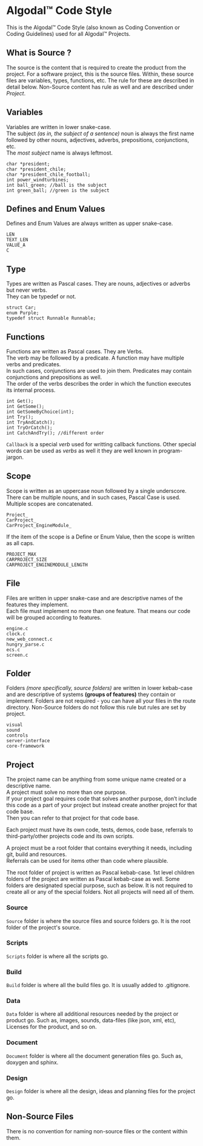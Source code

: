 # Algodal™ Code Style

This is the Algodal™ Code Style (also known as Coding Convention or Coding Guidelines) 
used for all Algodal™ Projects.

## What is Source ?

The source is the content that is required to create the product from the project.  For a software project,
this is the source files.  Within, these source files are variables, types, functions, etc.  The rule for these
are described in detail below.  Non-Source content has rule as well and are described under _Project_.

## Variables

Variables are written in lower snake-case.  
The subject *(as in, the subject of a sentence)* noun is always the first name followed by 
other nouns, adjectives, adverbs, prepositions, conjunctions, etc.  
The *most subject* name is always leftmost.

```
char *president;
char *president_chile;
char *president_chile_football;
int power_windturbines;
int ball_green; //ball is the subject
int green_ball; //green is the subject
```


## Defines and Enum Values

Defines and Enum Values are always written as upper snake-case.

```
LEN
TEXT_LEN
VALUE_A
C
```

## Type

Types are written as Pascal cases.  They are nouns, adjectives or adverbs but never verbs.  
They can be typedef or not.

```
struct Car;
enum Purple;
typedef struct Runnable Runnable;
```

## Functions

Functions are written as Pascal cases.  They are Verbs.  
The verb may be followed by a predicate.  A function may have multiple verbs and predicates.  
In such cases, conjunctions are used to join them.  Predicates may contain conjunctions and prepositions as well.  
The order of the verbs describes the order in which the function executes its internal process.

```
int Get();
int GetSome();
int GetSomeByChoice(int);
int Try();
int TryAndCatch();
int TryOrCatch();
int CatchAndTry(); //different order
```

`Callback` is a special *verb* used for writting callback functions.  Other special words can be used
as *verbs* as well it they are well known in program-jargon.

## Scope

Scope is written as an uppercase noun followed by a single underscore.  
There can be multiple nouns, and in such cases, Pascal Case is used.  Multiple scopes are concatenated.

```
Project_
CarProject_
CarProject_EngineModule_
```

If the item of the scope is a Define or Enum Value, then the scope is written as all caps.

```
PROJECT_MAX
CARPROJECT_SIZE
CARPROJECT_ENGINEMODULE_LENGTH
```

## File

Files are written in upper snake-case and are descriptive names of the features they implement.  
Each file must implement no more than one feature.  That means our code will be grouped according to features. 

```
engine.c
clock.c
new_web_connect.c
hungry_parse.c
ecs.c
screen.c
```

## Folder

Folders *(more specifically, source folders)* are written in lower kebab-case and are 
descriptive of systems **(groups of features)** they contain or implement. 
Folders are not required - you can have all your files in the route directory.
Non-Source folders do not follow this rule but rules are set by project.

```
visual
sound
controls
server-interface
core-framework
```

## Project

The project name can be anything from some unique name created or a descriptive name.  
A project must solve no more than one purpose.  
If your project goal requires code that solves another purpose, 
don’t include this code as a part of your project but instead create another project for that code base.  
Then you can refer to that project for that code base.

Each project must have its own code, tests, demos, code base, referrals to third-party/other projects code 
and its own scripts.

A project must be a root folder that contains everything it needs, including git, build and resources.  
Referrals can be used for items other than code where plausible.

The root folder of project is written as Pascal kebab-case.  1st level children folders of the project are 
written as Pascal kebab-case as well.  Some folders are designated special purpose, such as below.
It is not required to create all or any of the special folders.  Not all projects will need all of them.

### Source

`Source` folder is where the source files and source folders go.  It is the root folder of the project's source.

### Scripts

`Scripts` folder is where all the scripts go.

### Build

`Build` folder is where all the build files go.  It is usually added to .gitignore.

### Data

`Data` folder is where all additional resources needed by the project or product go.  Such as, 
images, sounds, data-files (like json, xml, etc), Licenses for the product, and so on.

### Document

`Document` folder is where all the document generation files go.  Such as,
doxygen and sphinx.

### Design

`Design` folder is where all the design, ideas and planning files for the project go.


## Non-Source Files

There is no convention for naming non-source files or the content within them.




